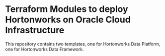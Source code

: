 # Terraform Modules to deploy Hortonworks on Oracle Cloud Infrastructure
This repository contains two templates, one for Hortonworks Data Platform, one for Hortonworks Data Framework.
